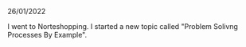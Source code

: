 26/01/2022

I went to Norteshopping. I started a new topic called "Problem Solivng Processes By Example".